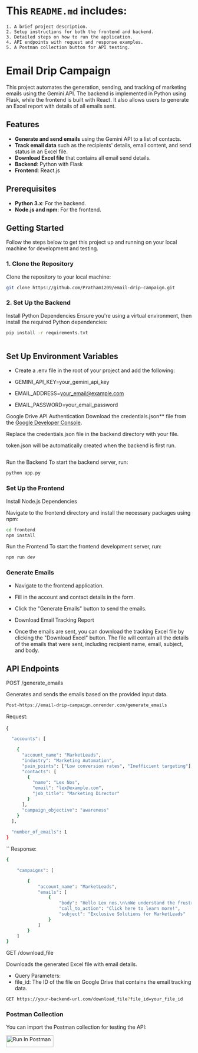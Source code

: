 # This `README.md` includes:

    1. A brief project description.
    2. Setup instructions for both the frontend and backend.
    3. Detailed steps on how to run the application.
    4. API endpoints with request and response examples.
    5. A Postman collection button for API testing.

# Email Drip Campaign

This project automates the generation, sending, and tracking of marketing emails using the Gemini API. The backend is implemented in Python using Flask, while the frontend is built with React. It also allows users to generate an Excel report with details of all emails sent.

## Features

- **Generate and send emails** using the Gemini API to a list of contacts.
- **Track email data** such as the recipients' details, email content, and send status in an Excel file.
- **Download Excel file** that contains all email send details.
- **Backend**: Python with Flask
- **Frontend**: React.js

## Prerequisites

- **Python 3.x**: For the backend.
- **Node.js and npm**: For the frontend.

## Getting Started

Follow the steps below to get this project up and running on your local machine for development and testing.

### 1. Clone the Repository

Clone the repository to your local machine:
 ```sh
git clone https://github.com/Pratham1209/email-drip-campaign.git
```
### 2. Set Up the Backend
Install Python Dependencies
Ensure you're using a virtual environment, then install the required Python dependencies:
 ```sh
pip install -r requirements.txt
```
```
```
## Set Up Environment Variables

- Create a .env file in the root of your project and add the following:
  
- GEMINI_API_KEY=your_gemini_api_key

- EMAIL_ADDRESS=your_email@example.com

- EMAIL_PASSWORD=your_email_password
  
Google Drive API Authentication
Download the credentials.json** file from the [Google Developer Console](https://www.googleadservices.com/pagead/aclk?sa=L&ai=DChcSEwjpovrqlMGKAxVoDIMDHVEaOO0YABAAGgJzZg&co=1&ase=2&gclid=Cj0KCQiA1Km7BhC9ARIsAFZfEItbH9wQ8bJ2drufLtZimLUyBRKZEE0kc7_C2NnDlcpfS5PB7ajtupUaAn8lEALw_wcB&ei=dQ5rZ8LnEt7H4-EPgcibsQo&ohost=www.google.com&cid=CAESVeD2YcLFtPD6_6WVPmo9nP5ahfhiPjdjLsqwXNo8IZS_mBAI-MDRa28hcefHksy0yEll2EU8V10_lC1EK0eo_dciprkBfK9tKpzUSLjmVl73io5J9cs&sig=AOD64_3pwV00DMh916t11d2pB6VrhJS3pg&q&sqi=2&nis=4&adurl&ved=2ahUKEwiC9vXqlMGKAxXe4zgGHQHkJqYQ0Qx6BAgNEAE).

Replace the credentials.json file in the backend directory with your file.

token.json will be automatically created when the backend is first run.

```
```
Run the Backend
To start the backend server, run:
   ```sh
   python app.py

```
### Set Up the Frontend
Install Node.js Dependencies

Navigate to the frontend directory and install the necessary packages using npm:

```sh
cd frontend
npm install
```
Run the Frontend
To start the frontend development server, run:
```sh
npm run dev
```

### Generate Emails

- Navigate to the frontend application.

- Fill in the account and contact details in the form.

- Click the "Generate Emails" button to send the emails.

- Download Email Tracking Report

- Once the emails are sent, you can download the tracking Excel file by clicking the "Download Excel" button. The file will contain all the details of the emails that were sent, including recipient name, email, subject, and body.

## API Endpoints
POST /generate_emails

Generates and sends the emails based on the provided input data.

```sh
Post-https://email-drip-campaign.onrender.com/generate_emails
```

Request:

{
```sh
  "accounts": [

    {
      "account_name": "MarketLeads",
      "industry": "Marketing Automation",
      "pain_points": ["Low conversion rates", "Inefficient targeting"],
      "contacts": [
        {
          "name": "Lex Nos",
          "email": "lex@example.com",
          "job_title": "Marketing Director"
        }
      ],
      "campaign_objective": "awareness"
    }
  ],
  
  "number_of_emails": 1
}
```
``
Response:
```sh
{

    "campaigns": [

        {
            "account_name": "MarketLeads",
            "emails": [
                {
                    "body": "Hello Lex nos,\n\nWe understand the frustration of low conversion rates and inefficient targeting – common challenges in today's marketing landscape. It's like casting a wide net and hoping for the best, which often leads to wasted resources and missed opportunities.\n\nAt MarketLeads, we specialize in helping businesses like yours transform these pain points into powerful results. Our marketing automation solutions are designed to refine your targeting, reaching the right audience with the right message at the right time. We can help you nurture leads with personalized content, guiding them through the buyer's journey and significantly boosting your conversion rates.\n\nWe believe awareness is key. Let’s discuss how our strategies can create a more focused and efficient approach to your marketing efforts.\n\nMarketLeads",
                    "call_to_action": "Click here to learn more!",
                    "subject": "Exclusive Solutions for MarketLeads"
                }
            ]
        }
    ]
}
```
GET /download_file

Downloads the generated Excel file with email details.

- Query Parameters:
- file_id: The ID of the file on Google Drive that contains the email tracking data.

```sh
GET https://your-backend-url.com/download_file?file_id=your_file_id
```
### Postman Collection
You can import the Postman collection for testing the API:

[<img src="https://run.pstmn.io/button.svg" alt="Run In Postman" style="width: 128px; height: 32px;">](https://app.getpostman.com/run-collection/33785306-3abe4073-7c3b-4fa5-bd34-f06b9184c756?action=collection%2Ffork&source=rip_markdown&collection-url=entityId%3D33785306-3abe4073-7c3b-4fa5-bd34-f06b9184c756%26entityType%3Dcollection%26workspaceId%3D45dfb44a-9237-41be-9edd-bdba79abe8cd)








